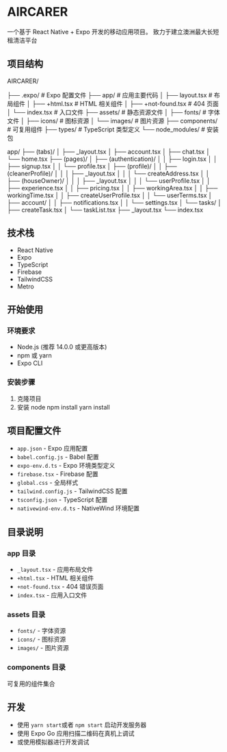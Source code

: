 # AIRCARER

一个基于 React Native + Expo 开发的移动应用项目。
致力于建立澳洲最大长短租清洁平台

## 项目结构

AIRCARER/

├── .expo/ # Expo 配置文件
├── app/ # 应用主要代码
│ ├── layout.tsx # 布局组件
│ ├── +html.tsx # HTML 相关组件
│ ├── +not-found.tsx # 404 页面
│ └── index.tsx # 入口文件
├── assets/ # 静态资源文件
│ ├── fonts/ # 字体文件
│ ├── icons/ # 图标资源
│ └── images/ # 图片资源
├── components/ # 可复用组件
├── types/ # TypeScript 类型定义
└── node_modules/ # 安装包

app/
├── (tabs)/
│ ├── \_layout.tsx
│ ├── account.tsx
│ ├── chat.tsx
│ └── home.tsx
├── (pages)/
│ ├── (authentication)/
│ │ ├── login.tsx
│ │ ├── signup.tsx
│ │ └── profile.tsx
│ ├── (profile)/
│ │ ├── (cleanerProfile)/
│ │ │ ├── \_layout.tsx
│ │ │ └── createAddress.tsx
│ │ ├── (houseOwner)/
│ │ │ ├── \_layout.tsx
│ │ │ └── userProfile.tsx
│ │ ├── experience.tsx
│ │ ├── pricing.tsx
│ │ ├── workingArea.tsx
│ │ ├── workingTime.tsx
│ │ ├── createUserProfile.tsx
│ │ └── userTerms.tsx
│ ├── account/
│ │ ├── notifications.tsx
│ │ └── settings.tsx
│ └── tasks/
│ ├── createTask.tsx
│ └── taskList.tsx
├── \_layout.tsx
└── index.tsx

## 技术栈

- React Native
- Expo
- TypeScript
- Firebase
- TailwindCSS
- Metro

## 开始使用

### 环境要求

- Node.js (推荐 14.0.0 或更高版本)
- npm 或 yarn
- Expo CLI

### 安装步骤

1. 克隆项目
2. 安装 node
   npm install yarn install

## 项目配置文件

- `app.json` - Expo 应用配置
- `babel.config.js` - Babel 配置
- `expo-env.d.ts` - Expo 环境类型定义
- `firebase.tsx` - Firebase 配置
- `global.css` - 全局样式
- `tailwind.config.js` - TailwindCSS 配置
- `tsconfig.json` - TypeScript 配置
- `nativewind-env.d.ts` - NativeWind 环境配置

## 目录说明

### app 目录

- `_layout.tsx` - 应用布局文件
- `+html.tsx` - HTML 相关组件
- `+not-found.tsx` - 404 错误页面
- `index.tsx` - 应用入口文件

### assets 目录

- `fonts/` - 字体资源
- `icons/` - 图标资源
- `images/` - 图片资源

### components 目录

可复用的组件集合

## 开发

- 使用 `yarn start`或者 `npm start` 启动开发服务器
- 使用 Expo Go 应用扫描二维码在真机上调试
- 或使用模拟器进行开发调试
